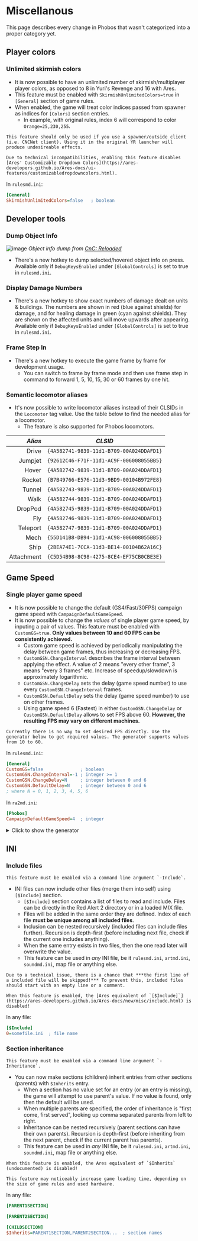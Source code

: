 # Miscellanous

This page describes every change in Phobos that wasn't categorized into a proper category yet.

## Player colors

### Unlimited skirmish colors

- It is now possible to have an unlimited number of skirmish/multiplayer player colors, as opposed to 8 in Yuri's Revenge and 16 with Ares.
- This feature must be enabled with `SkirmishUnlimitedColors=true` in `[General]` section of game rules.
- When enabled, the game will treat color indices passed from spawner as indices for `[Colors]` section entries.
  - In example, with original rules, index 6 will correspond to color `Orange=25,230,255`.

```{note}
This feature should only be used if you use a spawner/outside client (i.e. CNCNet client). Using it in the original YR launcher will produce undesireable effects.
```

```{warning}
Due to technical incompatibilities, enabling this feature disables [Ares' Customizable Dropdown Colors](https://ares-developers.github.io/Ares-docs/ui-features/customizabledropdowncolors.html).
```

In `rulesmd.ini`:
```ini
[General]
SkirmishUnlimitedColors=false	; boolean
```

## Developer tools

### Dump Object Info

![image](_static/images/objectinfo-01.png)
*Object info dump from [CnC: Reloaded](https://www.moddb.com/mods/cncreloaded/)*

- There's a new hotkey to dump selected/hovered object info on press. Available only if `DebugKeysEnabled` under `[GlobalControls]` is set to true in `rulesmd.ini`.

### Display Damage Numbers

- There's a new hotkey to show exact numbers of damage dealt on units & buildings. The numbers are shown in red (blue against shields) for damage, and for healing damage in green (cyan against shields). They are shown on the affected units and will move upwards after appearing. Available only if `DebugKeysEnabled` under `[GlobalControls]` is set to true in `rulesmd.ini`.

### Frame Step In

- There's a new hotkey to execute the game frame by frame for development usage.
  - You can switch to frame by frame mode and then use frame step in command to forward 1, 5, 10, 15, 30 or 60 frames by one hit.

### Semantic locomotor aliases

- It's now possible to write locomotor aliases instead of their CLSIDs in the `Locomotor` tag value. Use the table below to find the needed alias for a locomotor.
  - The feature is also supported for Phobos locomotors.

| *Alias*  | *CLSID*                                  |
| -------: | :--------------------------------------: |
Drive      | `{4A582741-9839-11d1-B709-00A024DDAFD1}` |
Jumpjet    | `{92612C46-F71F-11d1-AC9F-006008055BB5}` |
Hover      | `{4A582742-9839-11d1-B709-00A024DDAFD1}` |
Rocket     | `{B7B49766-E576-11d3-9BD9-00104B972FE8}` |
Tunnel     | `{4A582743-9839-11d1-B709-00A024DDAFD1}` |
Walk       | `{4A582744-9839-11d1-B709-00A024DDAFD1}` |
DropPod    | `{4A582745-9839-11d1-B709-00A024DDAFD1}` |
Fly        | `{4A582746-9839-11d1-B709-00A024DDAFD1}` |
Teleport   | `{4A582747-9839-11d1-B709-00A024DDAFD1}` |
Mech       | `{55D141B8-DB94-11d1-AC98-006008055BB5}` |
Ship       | `{2BEA74E1-7CCA-11d3-BE14-00104B62A16C}` |
Attachment | `{C5D54B98-8C98-4275-8CE4-EF75CB0CBE3E}` |


## Game Speed

### Single player game speed

- It is now possible to change the default (GS4/Fast/30FPS) campaign game speed with `CampaignDefaultGameSpeed`.
- It is now possible to change the *values* of single player game speed, by inputing a pair of values. This feature must be enabled with `CustomGS=true`. **Only values between 10 and 60 FPS can be consistently achieved.**
  - Custom game speed is achieved by periodically manipulating the delay between game frames, thus increasing or decreasing FPS.
  - `CustomGSN.ChangeInterval` describes the frame interval between applying the effect. A value of 2 means "every other frame", 3 means "every 3 frames" etc. Increase of speedup/slowdown is approximately logarithmic.
  - `CustomGSN.ChangeDelay` sets the delay (game speed number) to use every `CustomGSN.ChangeInterval` frames.
  - `CustomGSN.DefaultDelay` sets the delay (game speed number) to use on other frames.
  - Using game speed 6 (Fastest) in either `CustomGSN.ChangeDelay` or `CustomGSN.DefaultDelay` allows to set FPS above 60. **However, the resulting FPS may vary on different machines.**

```{note}
Currently there is no way to set desired FPS directly. Use the generator below to get required values. The generator supports values from 10 to 60.
```

In `rulesmd.ini`:
```ini
[General]
CustomGS=false              ; boolean
CustomGSN.ChangeInterval=-1 ; integer >= 1
CustomGSN.ChangeDelay=N     ; integer between 0 and 6
CustomGSN.DefaultDelay=N    ; integer between 0 and 6
; where N = 0, 1, 2, 3, 4, 5, 6
```

In `ra2md.ini`:
```ini
[Phobos]
CampaignDefaultGameSpeed=4  ; integer
```

<details>
<summary>Click to show the generator</summary>
<input id="customGameSpeedIn" type=number placeholder="Enter desired FPS" oninput="onInput()">
<p>Results (remember to replace N with your game speed number!):</p>
<div id="codeBlockHere1"></div>
</details>
<script>
makeINICodeBlock(document.getElementById("codeBlockHere1"), "customGameSpeedOut", 400);
let fpsArray = [];
for (let d = 0; d <= 5; d++) {
	for (let c = 0; c <= 5; c++) {
		for (let i = 1; i <= 40; i++) {
			fpsArray.push(Math.round(formula(c, d, i)));
		}
	}
}
function formula(c, d, i) {
	return (60/(6-c)+60/(6-d)*((i-1)/(6-c)))/(1+(i-1)/(6-c));
}
function onInput() {
	let fps = document.getElementById("customGameSpeedIn");
	let out = document.getElementById("customGameSpeedOut");
	out.textContent = ''; // remove all children
	out.appendChild(document.createElement("span"));
	let j = 0;
	let foundAny = false;
	while (true) {
		j = fpsArray.indexOf(parseInt(fps.value), j);
		if (j == -1) {
			break;
		}
		d = Math.floor(j / 240);
		c = Math.floor(j % 240 / 40);
		i = j % 40 + 1;
		j += 1;
		let content = [];
		if (foundAny) {
			content.push({key: null, value: null, comment: "// Or"});
		}
		content.push({key: "CustomGSN.DefaultDelay", value: d, comment: null});
		content.push({key: "CustomGSN.ChangeDelay", value: c, comment: null});
		content.push({key: "CustomGSN.ChangeInterval", value: i, comment: null});
		content.forEach(line => addINILine(out, line));
		foundAny = true;
	}
	if (!foundAny) {
		addINILine(out, {key: null, value: null, comment: "// Sorry, couldn't find anything!"});
	}
}
</script>

## INI

### Include files

```{note}
This feature must be enabled via a command line argument `-Include`.
```

- INI files can now include other files (merge them into self) using `[$Include]` section.
  - `[$Include]` section contains a list of files to read and include. Files can be directly in the Red Alert 2 directory or in a loaded MIX file.
  - Files will be added in the same order they are defined. Index of each file **must be unique among all included files**.
  - Inclusion can be nested recursively (included files can include files further). Recursion is depth-first (before including next file, check if the current one includes anything).
  - When the same entry exists in two files, then the one read later will overwrite the value.
  - This feature can be used in *any* INI file, be it `rulesmd.ini`, `artmd.ini`, `soundmd.ini`, map file or anything else.

```{warning}
Due to a technical issue, there is a chance that ***the first line of a included file will be skipped!*** To prevent this, included files should start with an empty line or a comment.
```

```{warning}
When this feature is enabled, the [Ares equivalent of `[$Include]`](https://ares-developers.github.io/Ares-docs/new/misc/include.html) is disabled!
```

In any file:
```ini
[$Include]
0=somefile.ini	; file name
```

### Section inheritance

```{note}
This feature must be enabled via a command line argument `-Inheritance`.
```

- You can now make sections (children) inherit entries from other sections (parents) with `$Inherits` entry.
  - When a section has no value set for an entry (or an entry is missing), the game will attempt to use parent's value. If no value is found, only then the default will be used.
  - When multiple parents are specified, the order of inheritance is "first come, first served", looking up comma separated parents from left to right.
  - Inheritance can be nested recursively (parent sections can have their own parents). Recursion is depth-first (before inheriting from the next parent, check if the current parent has parents).
  - This feature can be used in *any* INI file, be it `rulesmd.ini`, `artmd.ini`, `soundmd.ini`, map file or anything else.

```{warning}
When this feature is enabled, the Ares equivalent of `$Inherits` (undocumented) is disabled!
```

```{warning}
This feature may noticeably increase game loading time, depending on the size of game rules and used hardware.
```

In any file:
```ini
[PARENT1SECTION]

[PARENT2SECTION]

[CHILDSECTION]
$Inherits=PARENT1SECTION,PARENT2SECTION...  ; section names
```
